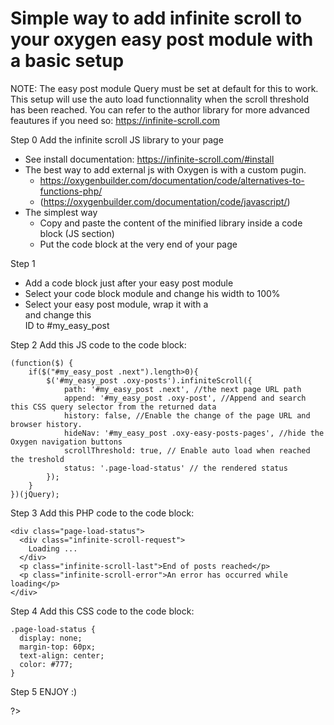 
# Simple way to add infinite scroll to your oxygen easy post module with a basic setup

NOTE: 
The easy post module Query must be set at default for this to work.
This setup will use the auto load functionnality when the scroll threshold has been reached. 
You can refer to the author library for more advanced feautures if you need so: https://infinite-scroll.com

Step 0
Add the infinite scroll JS library to your page 
- See install documentation: https://infinite-scroll.com/#install
- The best way to add external js with Oxygen is with a custom pugin.
    - https://oxygenbuilder.com/documentation/code/alternatives-to-functions-php/
    - (https://oxygenbuilder.com/documentation/code/javascript/)
 - The simplest way 
    - Copy and paste the content of the minified library inside a code block (JS section)
    - Put the code block at the very end of your page

Step 1
- Add a code block just after your easy post module
- Select your code block module and change his width to 100%
- Select your easy post module, wrap it with a <DIV> and change this <DIV> ID to #my_easy_post

Step 2
Add this JS code to the code block:
```
(function($) {
    if($("#my_easy_post .next").length>0){
        $('#my_easy_post .oxy-posts').infiniteScroll({
            path: '#my_easy_post .next', //the next page URL path
            append: '#my_easy_post .oxy-post', //Append and search this CSS query selector from the returned data
            history: false, //Enable the change of the page URL and browser history.
            hideNav: '#my_easy_post .oxy-easy-posts-pages', //hide the Oxygen navigation buttons
            scrollThreshold: true, // Enable auto load when reached the treshold
            status: '.page-load-status' // the rendered status
        });
    }
})(jQuery);
```

Step 3
Add this PHP code to the code block:
```
<div class="page-load-status">
  <div class="infinite-scroll-request">
    Loading ...
  </div>
  <p class="infinite-scroll-last">End of posts reached</p>
  <p class="infinite-scroll-error">An error has occurred while loading</p>
</div>
```

Step 4
Add this CSS code to the code block:
```
.page-load-status {
  display: none;
  margin-top: 60px;
  text-align: center;
  color: #777;
}
```

Step 5
ENJOY :)

?>
